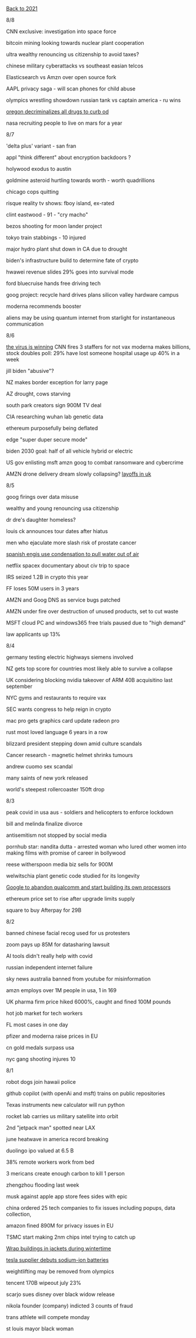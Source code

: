 [Back to 2021](index.md)

8/8

CNN exclusive: investigation into space force

bitcoin mining looking towards nuclear plant cooperation

ultra wealthy renouncing us citizenship to avoid taxes?

chinese military cyberattacks vs southeast easian telcos

Elasticsearch vs Amzn over open source fork

AAPL privacy saga - will scan phones for child abuse

olympics wrestling showdown russian tank vs captain america - ru wins

[oregon decriminalizes all drugs to curb od](https://reason.com/video/2021/08/06/oregon-decriminalized-all-drugs-to-stop-overdoses-will-it-work/)

nasa recruiting people to live on mars for a year



8/7

'delta plus' variant - san fran 

appl "think different" about encryption
backdoors ?

holywood exodus to austin 

goldmine asteroid hurtling towards worth - worth quadrillions

chicago cops quitting

risque reality tv shows: fboy island, ex-rated

clint eastwood - 91 - "cry macho" 

bezos shooting for moon lander project

tokyo train stabbings - 10 injured

major hydro plant shut down in CA
due to drought

biden's infrastructure build to determine fate of crypto 

hwawei revenue slides 29%
goes into survival mode

ford bluecruise hands free driving tech

goog project: recycle hard drives
plans silicon valley hardware campus

moderna recommends booster

aliens may be using quantum internet from starlight for instantaneous communication

8/6

[the virus is winning](https://news.yahoo.com/we-are-backsliding-our-pandemic-momentum-has-been-squandered-002145298.html)
CNN fires 3 staffers for not vax
moderna makes billions, stock doubles
poll: 29% have lost someone
hospital usage up 40% in a week

jill biden "abusive"?

NZ makes border exception for larry page

AZ drought, cows starving

south park creators sign 900M TV deal

CIA researching wuhan lab genetic data

ethereum purposefully being deflated

edge "super duper secure mode"

biden 2030 goal: half of all vehicle hybrid or electric

US gov enlisting msft amzn goog to combat ransomware and cybercrime

AMZN drone delivery dream slowly collapsing?
[layoffs in uk](https://www.wired.co.uk/article/amazon-drone-delivery-prime-air)

8/5

goog firings over data misuse

wealthy and young renouncing usa citizenship

dr dre's daughter homeless?

louis ck announces tour dates after hiatus

men who ejaculate more slash risk of prostate cancer

[spanish engis use condensation to pull water out of air](https://www.reuters.com/technology/spanish-engineers-extract-drinking-water-thin-air-2021-08-04/)

netflix spacex documentary about civ trip to space

IRS seized 1.2B in crypto this year

FF loses 50M users in 3 years

AMZN and Goog DNS as service bugs patched

AMZN under fire over destruction of unused products, set to cut waste

MSFT cloud PC and windows365 free trials paused due to "high demand"

law applicants up 13%

8/4

germany testing electric highways
siemens involved

NZ gets top score for countries most likely able to survive a collapse

UK considering blocking nvidia takeover of ARM
40B acquisitino
last september

NYC gyms and restaurants to require vax

SEC wants congress to help reign in crypto 

mac pro gets graphics card update
radeon pro

rust most loved language 6 years in a row

blizzard president stepping down amid culture scandals

Cancer research - magnetic helmet shrinks tumours

andrew cuomo sex scandal

many saints of new york released

world's steepest rollercoaster 150ft drop

8/3

peak covid in usa
aus - soldiers and helicopters to enforce lockdown

bill and melinda finalize divorce

antisemitism not stopped by social media

pornhub star: nandita dutta - arrested 
woman who lured other women into making films with promise of career in bollywood

reese witherspoon media biz sells for 900M

welwitschia plant genetic code studied for its longevity

[Google to abandon qualcomm and start building its own processors](https://www.cnbc.com/2021/08/02/pixel-6-will-have-processor-designed-by-google.html)

ethereum price set to rise after upgrade limits supply

square to buy Afterpay for 29B

8/2

banned chinese facial recog used for us protesters 

zoom pays up 85M for datasharing lawsuit

AI tools didn't really help with covid

russian independent internet failure

sky news australia banned from youtube for misinformation

amzn employs over 1M people in usa, 1 in 169

UK pharma firm price hiked 6000%, caught and fined 100M pounds

hot job market for tech workers

FL most cases in one day 

pfizer and moderna raise prices in EU

cn gold medals surpass usa 

nyc gang shooting injures 10



8/1

robot dogs join hawaii police

github copilot (with openAi and msft) trains on public repositories

Texas instruments new calculator will run python

rocket lab carries us military satellite into orbit

2nd "jetpack man" spotted near LAX

june heatwave in america record breaking

duolingo ipo valued at 6.5 B

38% remote workers work from bed

3 mericans create enough carbon to kill 1 person

zhengzhou flooding last week

musk against apple app store fees
sides with epic

china ordered 25 tech companies to fix issues including popups, data collection, 

amazon fined 890M for privacy issues in EU

TSMC start making 2nm chips
intel trying to catch up

[Wrap buildings in jackets during wintertime](https://www.scientificamerican.com/article/entire-buildings-can-be-wrapped-in-jackets-to-save-energy/)

[tesla supplier debuts sodium-ion batteries](https://www.bloomberg.com/news/articles/2021-07-29/catl-debuts-sodium-ion-batteries-amid-raw-material-cost-spike)

weightlifting may be removed from olympics

tencent 170B wipeout
july 23%

scarjo sues disney over black widow release

nikola founder (company) indicted 3 counts of fraud

trans athlete will compete monday 

st louis mayor black woman

